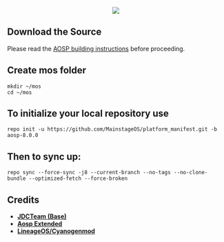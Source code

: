 <p align="center">
<img src="https://github.com/MainstageOS/platform_manifest/blob/aosp-8.0.0/mos_logo.jpg" > 
</p>

Download the Source
-------------------

Please read the [AOSP building instructions](http://source.android.com/source/index.html) before proceeding.


Create mos folder
----------------------

    mkdir ~/mos
    cd ~/mos
	

To initialize your local repository use
---------------------------------------

    repo init -u https://github.com/MainstageOS/platform_manifest.git -b aosp-8.0.0
    

Then to sync up:
----------------

    repo sync --force-sync -j8 --current-branch --no-tags --no-clone-bundle --optimized-fetch --force-broken


Credits
-------
* [**JDCTeam (Base)**](https://github.com/AOSP-JF-MM)
* [**Aosp Extended**](https://github.com/aospextended)
* [**LineageOS/Cyanogenmod**](https://github.com/LineageOS)
